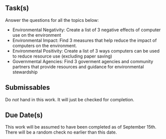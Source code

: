 Task(s)
-------
Answer the questions for all the topics below:
  * Environmental Negativity: Create a list of 3 negative effects of computer use on the environment
  * Environmental Impact: Find 3 measures that help reduce the impact of computers on the environment.
  * Environmental Positivity: Create a list of 3 ways computers can be used to reduce resource use (excluding paper saving)
  * Governmental Agencies: Find 3 goverment agencies and community partners that provide resources and guidance for environmental stewardship

Submissables
------------------
Do _not_ hand in this work.  It will just be checked for completion.

Due Date(s)
-----------
This work will be assumed to have been completed as of September 15th.  There will be a random check no earlier than this date.
